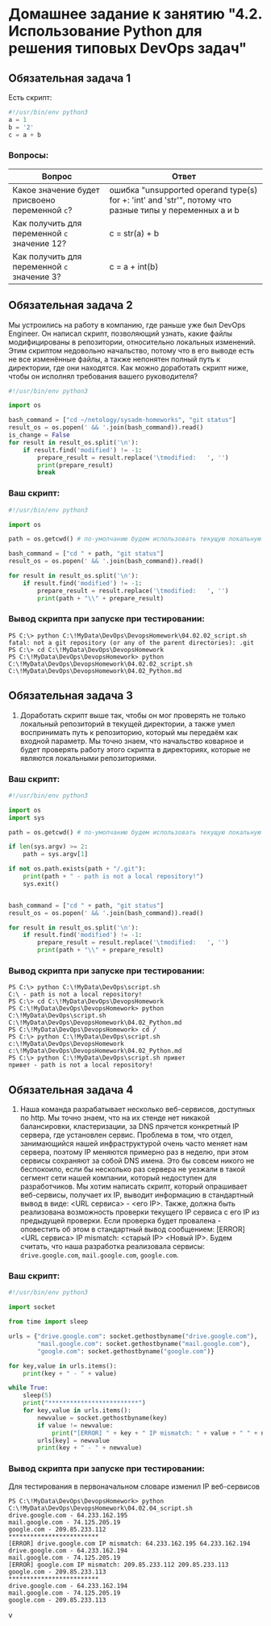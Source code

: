 # Домашнее задание к занятию "4.2. Использование Python для решения типовых DevOps задач"

## Обязательная задача 1

Есть скрипт:
```python
#!/usr/bin/env python3
a = 1
b = '2'
c = a + b
```

### Вопросы:
| Вопрос  | Ответ |
| ------------- | ------------- |
| Какое значение будет присвоено переменной `c`?  | ошибка "unsupported operand type(s) for +: 'int' and 'str'", потому что разные типы у переменных a и b  |
| Как получить для переменной `c` значение 12?  | c = str(a) + b  |
| Как получить для переменной `c` значение 3?  | c = a + int(b)  |

## Обязательная задача 2
Мы устроились на работу в компанию, где раньше уже был DevOps Engineer. Он написал скрипт, позволяющий узнать, какие файлы модифицированы в репозитории, относительно локальных изменений. Этим скриптом недовольно начальство, потому что в его выводе есть не все изменённые файлы, а также непонятен полный путь к директории, где они находятся. Как можно доработать скрипт ниже, чтобы он исполнял требования вашего руководителя?

```python
#!/usr/bin/env python3

import os

bash_command = ["cd ~/netology/sysadm-homeworks", "git status"]
result_os = os.popen(' && '.join(bash_command)).read()
is_change = False
for result in result_os.split('\n'):
    if result.find('modified') != -1:
        prepare_result = result.replace('\tmodified:   ', '')
        print(prepare_result)
        break
```

### Ваш скрипт:
```python
#!/usr/bin/env python3

import os

path = os.getcwd() # по-умолчанию будем использовать текущую локальную директорию для поиска локальных репозиториев

bash_command = ["cd " + path, "git status"]
result_os = os.popen(' && '.join(bash_command)).read()

for result in result_os.split('\n'):
    if result.find('modified') != -1:
        prepare_result = result.replace('\tmodified:   ', '')
        print(path + "\\" + prepare_result)
```

### Вывод скрипта при запуске при тестировании:
```
PS C:\> python C:\!MyData\DevOps\DevopsHomework\04.02.02_script.sh
fatal: not a git repository (or any of the parent directories): .git
PS C:\> cd C:\!MyData\DevOps\DevopsHomework
PS C:\!MyData\DevOps\DevopsHomework> python C:\!MyData\DevOps\DevopsHomework\04.02.02_script.sh
C:\!MyData\DevOps\DevopsHomework\04.02_Python.md
```

## Обязательная задача 3
1. Доработать скрипт выше так, чтобы он мог проверять не только локальный репозиторий в текущей директории, а также умел воспринимать путь к репозиторию, который мы передаём как входной параметр. Мы точно знаем, что начальство коварное и будет проверять работу этого скрипта в директориях, которые не являются локальными репозиториями.

### Ваш скрипт:
```python
#!/usr/bin/env python3

import os
import sys

path = os.getcwd() # по-умолчанию будем использовать текущую локальную директорию для поиска локальных репозиториев

if len(sys.argv) >= 2:
    path = sys.argv[1]

if not os.path.exists(path + "/.git"):
    print(path + " - path is not a local repository!")
    sys.exit()


bash_command = ["cd " + path, "git status"]
result_os = os.popen(' && '.join(bash_command)).read()

for result in result_os.split('\n'):
    if result.find('modified') != -1:
        prepare_result = result.replace('\tmodified:   ', '')
        print(path + "\\" + prepare_result)
```

### Вывод скрипта при запуске при тестировании:
```shell
PS C:\> python C:\!MyData\DevOps\script.sh
C:\ - path is not a local repository!
PS C:\> cd C:\!MyData\DevOps\DevopsHomework
PS C:\!MyData\DevOps\DevopsHomework> python C:\!MyData\DevOps\script.sh
C:\!MyData\DevOps\DevopsHomework\04.02_Python.md
PS C:\!MyData\DevOps\DevopsHomework> cd /
PS C:\> python C:\!MyData\DevOps\script.sh c:\!MyData\DevOps\DevopsHomework
c:\!MyData\DevOps\DevopsHomework\04.02_Python.md
PS C:\> python C:\!MyData\DevOps\script.sh привет
привет - path is not a local repository!
```

## Обязательная задача 4
1. Наша команда разрабатывает несколько веб-сервисов, доступных по http. Мы точно знаем, что на их стенде нет никакой балансировки, кластеризации, за DNS прячется конкретный IP сервера, где установлен сервис. Проблема в том, что отдел, занимающийся нашей инфраструктурой очень часто меняет нам сервера, поэтому IP меняются примерно раз в неделю, при этом сервисы сохраняют за собой DNS имена. Это бы совсем никого не беспокоило, если бы несколько раз сервера не уезжали в такой сегмент сети нашей компании, который недоступен для разработчиков. Мы хотим написать скрипт, который опрашивает веб-сервисы, получает их IP, выводит информацию в стандартный вывод в виде: <URL сервиса> - <его IP>. Также, должна быть реализована возможность проверки текущего IP сервиса c его IP из предыдущей проверки. Если проверка будет провалена - оповестить об этом в стандартный вывод сообщением: [ERROR] <URL сервиса> IP mismatch: <старый IP> <Новый IP>. Будем считать, что наша разработка реализовала сервисы: `drive.google.com`, `mail.google.com`, `google.com`.

### Ваш скрипт:
```python
#!/usr/bin/env python3

import socket

from time import sleep

urls = {"drive.google.com": socket.gethostbyname("drive.google.com"),
        "mail.google.com": socket.gethostbyname("mail.google.com"), 
        "google.com": socket.gethostbyname("google.com")}

for key,value in urls.items():
    print(key + " - " + value)

while True:
    sleep(5)
    print("*************************")
    for key,value in urls.items():
        newvalue = socket.gethostbyname(key)
        if value != newvalue:
            print("[ERROR] " + key + " IP mismatch: " + value + " " + newvalue)
        urls[key] = newvalue
        print(key + " - " + newvalue)
```

### Вывод скрипта при запуске при тестировании:
Для тестирования в первоначальном словаре изменил IP веб-сервисов
```
PS C:\!MyData\DevOps\DevopsHomework> python C:\!MyData\DevOps\DevopsHomework\04.02.04_script.sh
drive.google.com - 64.233.162.195
mail.google.com - 74.125.205.19
google.com - 209.85.233.112
*************************
[ERROR] drive.google.com IP mismatch: 64.233.162.195 64.233.162.194
drive.google.com - 64.233.162.194
mail.google.com - 74.125.205.19
[ERROR] google.com IP mismatch: 209.85.233.112 209.85.233.113
google.com - 209.85.233.113
*************************
drive.google.com - 64.233.162.194
mail.google.com - 74.125.205.19
google.com - 209.85.233.113
```
v